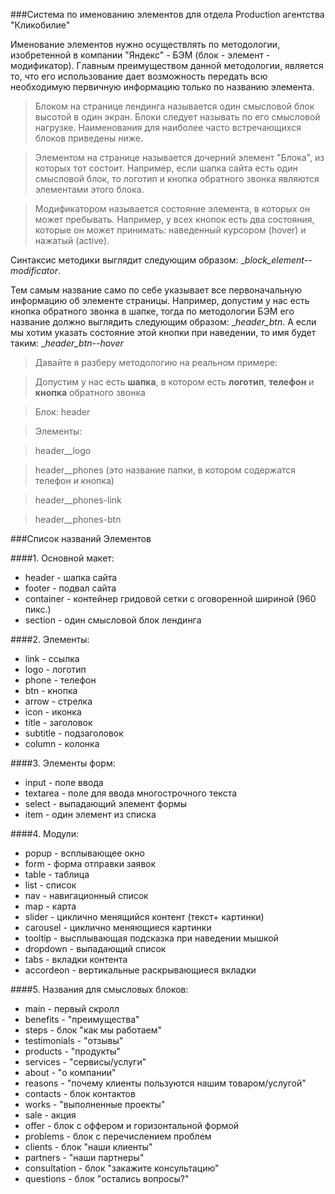 ###Система по именованию элементов для отдела Production агентства "Кликобилие"

Именование элементов нужно осуществлять по методологии, изобретенной в компании "Яндекс" - БЭМ (блок - элемент - модификатор). Главным преимуществом данной методологии, является то, что его использование дает возможность передать всю необходимую первичную информацию только по названию элемента.

> Блоком на странице лендинга называется один смысловой блок высотой в один экран. Блоки следует называть по его смысловой нагрузке. Наименования для наиболее часто встречающихся блоков приведены ниже.

> Элементом на странице называется дочерний элемент "Блока", из которых тот состоит. Например, если шапка сайта есть один смысловой блок, то логотип и кнопка обратного звонка являются элементами этого блока.

> Модификатором называется состояние элемента, в которых он может пребывать. Например, у всех кнопок есть два состояния, которые он может принимать: наведенный курсором (hover) и нажатый (active).

Синтаксис методики выглядит следующим образом: __block\__element--modificator__. 

Тем самым название само по себе указывает все первоначальную информацию об элементе страницы. Например, допустим у нас есть кнопка обратного звонка в шапке, тогда по методологии БЭМ его название должно выглядить следующим образом: __header\__btn__. А если мы хотим указать состояние этой кнопки при наведении, то имя будет таким: __header\__btn--hover__

> Давайте я разберу методологию на реальном примере:

> Допустим у нас есть **шапка**, в котором есть **логотип**, **телефон** и **кнопка** обратного звонка

> Блок: header

> Элементы:

> header__logo

> header__phones (это название папки, в котором содержатся телефон и кнопка)

> header__phones-link

> header__phones-btn

###Список названий Элементов

####1. Основной макет:
- header - шапка сайта
- footer - подвал сайта
- container - контейнер гридовой сетки с оговоренной шириной (960 пикс.)
- section - один смысловой блок лендинга 

####2. Элементы:
- link - ссылка
- logo - логотип
- phone - телефон
- btn - кнопка
- arrow - стрелка
- icon - иконка
- title - заголовок
- subtitle - подзаголовок
- column - колонка

####3. Элементы форм:
- input - поле ввода
- textarea - поле для ввода многострочного текста
- select - выпадающий элемент формы
- item - один элемент из списка
 
####4. Модули:
- popup - всплывающее окно
- form - форма отправки заявок
- table - таблица
- list - список
- nav - навигационный список 
- map - карта
- slider - циклично менящийся контент (текст+ картинки)
- carousel - циклично меняющиеся картинки
- tooltip - высплывающая подсказка при наведении мышкой
- dropdown - выпадающий список
- tabs - вкладки контента
- accordeon - вертикальные раскрывающиеся вкладки

####5. Названия для смысловых блоков:
- main - первый скролл
- benefits - "преимущества"
- steps - блок "как мы работаем"
- testimonials - "отзывы"
- products - "продукты"
- services - "сервисы/услуги"
- about - "о компании"
- reasons - "почему клиенты пользуются нашим товаром/услугой"
- contacts - блок контактов
- works - "выполненные проекты"
- sale - акция
- offer - блок с оффером и горизонтальной формой
- problems - блок с перечислением проблем
- clients - блок "наши клиенты"
- partners - "наши партнеры"
- consultation - блок "закажите консультацию"
- questions - блок "остались вопросы?"










